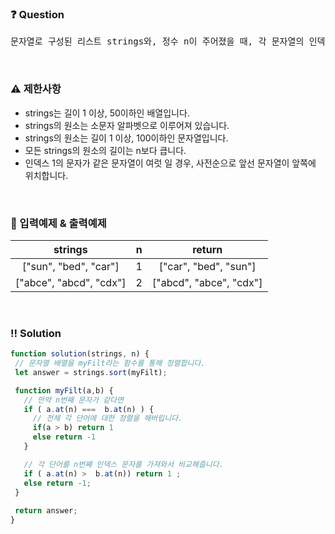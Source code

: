  ### ❓ Question

 <pre>문자열로 구성된 리스트 strings와, 정수 n이 주어졌을 때, 각 문자열의 인덱스 n번째 글자를 기준으로 오름차순 정렬하려 합니다. 예를 들어 strings가 ["sun", "bed", "car"]이고 n이 1이면 각 단어의 인덱스 1의 문자 "u", "e", "a"로 strings를 정렬합니다.</pre>
 
<br>

### ⚠️ 제한사항

<ul>
  <li>strings는 길이 1 이상, 50이하인 배열입니다.</li>
  <li>strings의 원소는 소문자 알파벳으로 이루어져 있습니다.</li>
  <li>strings의 원소는 길이 1 이상, 100이하인 문자열입니다.</li>
  <li>모든 strings의 원소의 길이는 n보다 큽니다.</li>
  <li>인덱스 1의 문자가 같은 문자열이 여럿 일 경우, 사전순으로 앞선 문자열이 앞쪽에 위치합니다.</li>
</ul>

<br>

### 🔢 입력예제 & 출력예제

|strings|n|return|
|:-:|:-:|:-:|
|["sun", "bed", "car"]|1|["car", "bed", "sun"]|
|["abce", "abcd", "cdx"]|2|["abcd", "abce", "cdx"]|

<br>

 ### ‼️ Solution

 ```javascript
function solution(strings, n) {
  // 문자열 배열을 myFilt라는 함수를 통해 정렬합니다.
  let answer = strings.sort(myFilt);

  function myFilt(a,b) {
    // 만약 n번째 문자가 같다면 
    if ( a.at(n) ===  b.at(n) ) {
      // 전체 각 단어에 대한 정렬을 해버립니다.
      if(a > b) return 1
      else return -1
    }

    // 각 단어를 n번째 인덱스 문자를 가져와서 비교해줍니다.
    if ( a.at(n) >  b.at(n)) return 1 ;
    else return -1;
  }
  
  return answer;
}
```
<br>

